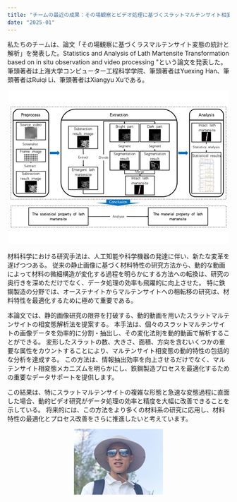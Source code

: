 ```yaml
---
title: "チームの最近の成果：その場観察とビデオ処理に基づくスラットマルテンサイト相変態の統計解析"
date: "2025-01"
---
```


私たちのチームは、論文「その場観察に基づくラスマルテンサイト変態の統計と解析」を発表した。Statistics and Analysis of Lath Martensite Transformation based on in situ observation and video processing "という論文を発表した。 筆頭著者は上海大学コンピューター工程科学学院、筆頭著者はYuexing Han、筆頭著者はRuiqi Li、筆頭著者はXiangyu Xuである。

<p align="center">
  <img src="/images/indexPic/2025/lrq_Paper.png" />
</p>

材料科学における研究手法は、人工知能や科学機器の発達に伴い、新たな変革を遂げつつある。 従来の静止画像に基づく材料特性の研究方法から、動的な動画によって材料の微細構造が変化する過程を明らかにする方法への転換は、研究の奥行きを深めただけでなく、データ処理の効率も飛躍的に向上させた。 特に鉄鋼製造の分野では、オーステナイトからマルテンサイトへの相転移の研究は、材料特性を最適化するために極めて重要である。

本論文では、静的画像研究の限界を打破する、動的動画を用いたスラットマルテンサイトの相変態解析法を提案する。 本手法は、個々のスラットマルテンサイトの画像データを効率的に分割・抽出し、その変化法則を動的動画で解析することができる。 変形したスラットの数、大きさ、面積、方向を含むいくつかの重要な属性をカウントすることにより、マルテンサイト相変態の動的特性の包括的な分析を達成する。 この方法は、情報抽出効率を向上させるだけでなく、マルテンサイト相変態メカニズムを明らかにし、鉄鋼製造プロセスを最適化するための重要なデータサポートを提供します。

この結果は、特にスラットマルテンサイトの複雑な形態と急速な変態過程に直面した場合、動的ビデオ研究がデータ処理の効率と精度を大幅に改善できることを示している。 将来的には、この方法をより多くの材料系の研究に応用し、材料特性の最適化とプロセス改善をさらに推進したいと考えています。

<p align="center">
  <img src="/images/indexPic/2025/lrq.jpg" style="width:40%" />
</p>

